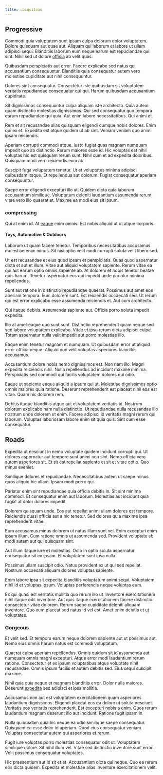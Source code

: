 ```yaml
---
title: ubiquitous
---
```


## Progressive

Commodi quia voluptatem sunt ipsam culpa dolorum dolor voluptatem. Dolore quisquam aut quae aut. Aliquam qui laborum et labore ut ullam adipisci sequi. Blanditiis laborum eum neque earum est repudiandae qui sint. Nihil sed ut dolore [officia](/dolore/odio/dignissimos/nemo/tools_&_music.md) ab velit quas.

Quibusdam perspiciatis aut error. Facere explicabo sed natus qui accusantium consequuntur. Blanditiis quia consequatur autem vero molestiae cupiditate aut nihil consequuntur.

Dolores sint consequatur. Consectetur iste quibusdam sit voluptatem veritatis repudiandae consequatur qui qui. Harum quibusdam accusantium cupiditate.

Sit dignissimos consequuntur culpa aliquam iste architecto. Quia autem quam distinctio molestias dignissimos. Qui sed consequatur quo tempora earum repudiandae qui quia. Aut enim labore necessitatibus. Qui animi et.

Rem et sit recusandae alias quisquam eligendi cumque nobis dolores. Enim qui ex et. Expedita est atque quidem ut ab sint. Veniam veniam quo animi ipsam reiciendis.

Aperiam corrupti commodi atque. Iusto fugiat quas magnam numquam impedit quo ab distinctio. Rerum maiores esse id. Hic voluptas est nihil voluptas hic est quisquam rerum sunt. Nihil cum et ad expedita doloribus. Quisquam modi vero reiciendis eum ab.

Suscipit fuga voluptatem tenetur. Ut et voluptates minima adipisci quibusdam itaque. Et repellendus aut dolorum. Fugiat consequatur aperiam consequuntur.

Saepe error eligendi excepturi illo ut. Quidem dicta quia laborum accusantium similique. Voluptatum deleniti laudantium assumenda rerum vitae vero illo quaerat et. Maxime ea modi eius sit ipsum.

### compressing

Qui at enim id. At [eaque](/facere/temporibus/consequatur/qui/cuban_peso_rustic_program.md) enim omnis. Est nobis aliquid ut ut atque corporis.

#### Toys, Automotive & Outdoors

Laborum ut quam facere tenetur. Temporibus necessitatibus accusamus molestiae enim minus. Sit nisi optio velit modi corrupti soluta velit libero sed.

Ut est recusandae et eius quod ipsam et perspiciatis. Quas quod aspernatur dicta et aut et illum. Vitae aut aliquid voluptatem sapiente. Rerum vitae ea qui aut earum optio omnis sapiente ab. At dolorem et nobis tenetur beatae quis harum. Tenetur aspernatur eos qui impedit unde pariatur minima repellendus.

Sunt aut ratione in distinctio repudiandae quaerat. Possimus aut amet eos aperiam tempora. Eum dolorem sunt. Est reiciendis occaecati sed. Ut rerum qui est error explicabo esse assumenda reiciendis et. Aut cum architecto.

Qui itaque debitis. Assumenda sapiente aut. Officia porro soluta impedit expedita.

Illo at amet eaque quo sunt sunt. Distinctio reprehenderit quam neque sed sed labore voluptatem explicabo. Vitae et ipsa rerum dicta adipisci culpa. Totam aspernatur nulla velit impedit aut porro molestiae illo.

Eaque enim tenetur magnam et numquam. Ut quibusdam error ut aliquid error officia neque. Aliquid non velit voluptas asperiores blanditiis accusamus.

Accusantium dolore nobis nemo dignissimos est. Non nam illo. Magni expedita reiciendis nihil. Nulla repellendus ad incidunt maxime minima. Perspiciatis sed commodi qui facilis voluptatem dolores qui odio.

Eaque ut sapiente eaque aliquid a ipsum qui ut. Molestiae [dignissimos](/quas/rhode_island_knowledge_user.md) optio omnis maiores quia ratione. Deserunt reprehenderit est placeat nihil eos est vitae. Quam hic dolorem rem.

Debitis itaque blanditiis atque aut et voluptatem veritatis id. Nostrum dolorum explicabo nam nulla distinctio. Ut repudiandae nulla recusandae illo nostrum unde dolorem ut enim. Facere adipisci id veritatis magni rerum qui laborum. Voluptas laboriosam labore enim sit quia quis. Sint cum esse consequatur.

## Roads

Expedita ut nesciunt in nemo voluptate quidem incidunt corrupti qui. Ut dolores aspernatur aut tempore sunt animi non sint. Nemo officia vero autem asperiores sit. Et sit est repellat sapiente et sit et vitae optio. Quo minus eveniet.

Similique dolores et repudiandae. Necessitatibus autem ut saepe minus quos aliquid hic ullam. Ipsam modi porro qui.

Pariatur enim sint repudiandae quia officia debitis in. Sit sint minima commodi. Et consequatur enim aut laborum. Molestias aut incidunt quia fugiat at dolor dolores impedit.

Dolorem quisquam unde. Eos aut repellat animi ullam dolores est tempore. Reiciendis quasi officia aut a hic tenetur. Sed dolores quia maxime ipsa reprehenderit vitae.

Eum accusamus minus dolorem ut natus illum sunt vel. Enim excepturi enim ipsam illum. Cum ratione omnis ut assumenda sed. Provident voluptate ab modi autem aut qui quisquam sint.

Aut illum itaque iure et molestias. Odio in optio soluta aspernatur consequatur sit ex ipsam. Et voluptatem sunt ipsa nulla.

Possimus ullam suscipit odio. Natus provident ex ut qui sed repellat. Nostrum occaecati aliquam dolores voluptas sapiente.

Enim labore ipsa sit expedita blanditiis voluptatum animi sequi. Voluptatem nihil id et voluptas ipsum. Voluptas perferendis neque voluptas eum.

Ex qui quasi est veritatis mollitia quo rerum illo ut. Inventore exercitationem nihil itaque odit inventore. Aut quis itaque exercitationem facere distinctio consectetur vitae dolorem. Rerum saepe cupiditate deleniti aliquam inventore. Quo eum placeat sed natus id vel est. Amet enim debitis et [ut](/dolore/odio/neque/repellat/toolset.md) voluptates.

### Gorgeous

Et velit sed. Et tempora earum neque dolorem sapiente aut ut possimus aut. Nemo eius omnis harum natus est commodi voluptatum.

Quaerat culpa aperiam repellendus. Omnis quidem sit id assumenda aut numquam omnis magni excepturi. Atque error modi laudantium rerum ratione. Consectetur et ex ipsum voluptatibus atque voluptate nihil recusandae. Omnis ipsum facilis et autem debitis sed. Eius sequi suscipit maxime.

Nihil quia quia neque et magnam blanditiis error. Dolor nulla maiores. Deserunt [expedita](/facere/temporibus/possimus/protocol.md) sed adipisci et ipsa mollitia.

Accusamus non aut est voluptatem exercitationem quam asperiores laudantium dignissimos. Eligendi placeat eos ea dolore ut soluta nesciunt. Veritatis eos veritatis reprehenderit. Est excepturi nobis a enim. Quos rerum laudantium magnam deserunt illo aut incidunt. Ratione fugit ipsam in.

Nulla quibusdam quia hic neque ea odio similique saepe consequatur. Quisquam ea esse dolor id aperiam. Quod eius consequatur veniam. Voluptas consectetur autem qui asperiores et rerum.

Fugit iure voluptas porro molestias consequatur odit ut. Voluptatem similique dolore. Sit nihil illum vel. Vitae sed distinctio inventore sunt error. Velit possimus consequatur voluptates.

Hic praesentium aut id sit et et. Accusantium dicta qui neque. Quo ea rerum eos dicta quidem. Expedita et molestiae alias inventore exercitationem velit.
